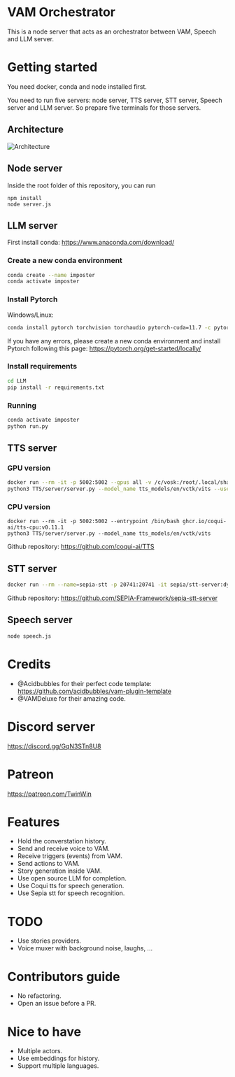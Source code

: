 
# VAM Orchestrator

This is a node server that acts as an orchestrator between VAM, Speech and LLM server.


# Getting started

You need docker, conda and node installed first.

You need to run five servers: node server, TTS server, STT server, Speech server and LLM server. So prepare five terminals for those servers.

## Architecture

![Architecture](https://user-images.githubusercontent.com/125187079/236630803-6cd90873-734e-4bea-926b-98e117481c67.png)

## Node server

Inside the root folder of this repository, you can run
```
npm install
node server.js
```

## LLM server

First install conda: https://www.anaconda.com/download/

### Create a new conda environment

```bash
conda create --name imposter
conda activate imposter
```

### Install Pytorch

Windows/Linux:

```bash
conda install pytorch torchvision torchaudio pytorch-cuda=11.7 -c pytorch -c nvidia
```

If you have any errors, please create a new conda environment and install Pytorch following this page: https://pytorch.org/get-started/locally/


### Install requirements

```bash
cd LLM
pip install -r requirements.txt
```

### Running

```bash
conda activate imposter
python run.py
```

## TTS server

### GPU version
```bash
docker run --rm -it -p 5002:5002 --gpus all -v /c/vosk:/root/.local/share/ --entrypoint /bin/bash ghcr.io/coqui-ai/tts:v0.11.1
python3 TTS/server/server.py --model_name tts_models/en/vctk/vits --use_cuda true
```

### CPU version
``` 
docker run --rm -it -p 5002:5002 --entrypoint /bin/bash ghcr.io/coqui-ai/tts-cpu:v0.11.1
python3 TTS/server/server.py --model_name tts_models/en/vctk/vits
```


Github repository: https://github.com/coqui-ai/TTS

## STT server
```bash
docker run --rm --name=sepia-stt -p 20741:20741 -it sepia/stt-server:dynamic_v1.0.0_amd64
```
Github repository: https://github.com/SEPIA-Framework/sepia-stt-server

## Speech server
```bash
node speech.js
```

# Credits

- @Acidbubbles for their perfect code template: https://github.com/acidbubbles/vam-plugin-template
- @VAMDeluxe for their amazing code.

# Discord server
https://discord.gg/GqN3STn8U8

# Patreon
https://patreon.com/TwinWin

# Features
- Hold the converstation history.
- Send and receive voice to VAM.
- Receive triggers (events) from VAM.
- Send actions to VAM.
- Story generation inside VAM.
- Use open source LLM for completion.
- Use Coqui tts for speech generation.
- Use Sepia stt for speech recognition.

# TODO
- Use stories providers.
- Voice muxer with background noise, laughs, ...

# Contributors guide
- No refactoring.
- Open an issue before a PR.

# Nice to have
- Multiple actors.
- Use embeddings for history.
- Support multiple languages.

